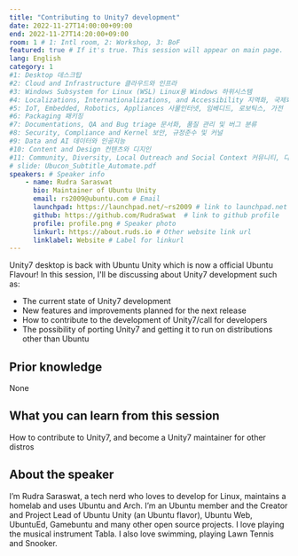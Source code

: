 ```yaml
---
title: "Contributing to Unity7 development"
date: 2022-11-27T14:00:00+09:00
end: 2022-11-27T14:20:00+09:00
room: 1 # 1: Intl room, 2: Workshop, 3: BoF
featured: true # If it's true. This session will appear on main page.
lang: English
category: 1
#1: Desktop 데스크탑
#2: Cloud and Infrastructure 클라우드와 인프라
#3: Windows Subsystem for Linux (WSL) Linux용 Windows 하위시스템
#4: Localizations, Internationalizations, and Accessibility 지역화, 국제화 및 접근성
#5: IoT, Embedded, Robotics, Appliances 사물인터넷, 임베디드, 로보틱스, 가전
#6: Packaging 패키징
#7: Documentations, QA and Bug triage 문서화, 품질 관리 및 버그 분류
#8: Security, Compliance and Kernel 보안, 규정준수 및 커널
#9: Data and AI 데이터와 인공지능
#10: Content and Design 컨텐츠와 디지인
#11: Community, Diversity, Local Outreach and Social Context 커뮤니티, 다양성, 지역 사회 협력과 사회적 관점
# slide: Ubucon_Subtitle_Automate.pdf
speakers: # Speaker info
    - name: Rudra Saraswat
      bio: Maintainer of Ubuntu Unity
      email: rs2009@ubuntu.com # Email
      launchpad: https://launchpad.net/~rs2009 # link to launchpad.net profile
      github: https://github.com/RudraSwat  # link to github profile
      profile: profile.png # Speaker photo
      linkurl: https://about.ruds.io # Other website link url
      linklabel: Website # Label for linkurl
---
```


Unity7 desktop is back with Ubuntu Unity which is now a official Ubuntu Flavour! In this session, I'll be discussing about Unity7 development such as:

- The current state of Unity7 development
- New features and improvements planned for the next release
- How to contribute to the development of Unity7/call for developers
- The possibility of porting Unity7 and getting it to run on distributions other than Ubuntu

## Prior knowledge
None

## What you can learn from this session
How to contribute to Unity7, and become a Unity7 maintainer for other distros

## About the speaker
I’m Rudra Saraswat, a tech nerd who loves to develop for Linux, maintains a homelab and uses Ubuntu and Arch. I’m an Ubuntu member and the Creator and Project Lead of Ubuntu Unity (an Ubuntu flavor), Ubuntu Web, UbuntuEd, Gamebuntu and many other open source projects. I love playing the musical instrument Tabla. I also love swimming, playing Lawn Tennis and Snooker.